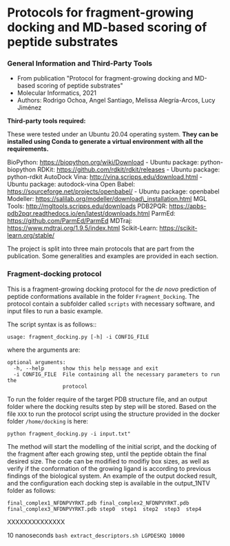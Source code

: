 # Protocols for fragment-growing docking and MD-based scoring of peptide substrates

### General Information and Third-Party Tools

- From publication "Protocol for fragment-growing docking and MD-based scoring of peptide substrates"
- Molecular Informatics, 2021
- Authors: Rodrigo Ochoa, Angel Santiago, Melissa Alegría-Arcos, Lucy Jiménez

**Third-party tools required:**

These were tested under an Ubuntu 20.04 operating system. **They can be installed using Conda to generate a virtual environment with all the requirements.**

BioPython: https://biopython.org/wiki/Download - Ubuntu package: python-biopython
RDKit: https://github.com/rdkit/rdkit/releases - Ubuntu package: python-rdkit
AutoDock Vina: http://vina.scripps.edu/download.html - Ubuntu package: autodock-vina
Open Babel: https://sourceforge.net/projects/openbabel/ - Ubuntu package: openbabel
Modeller: https://salilab.org/modeller/download\_installation.html
MGL Tools: http://mgltools.scripps.edu/downloads
PDB2PQR: https://apbs-pdb2pqr.readthedocs.io/en/latest/downloads.html
ParmEd: https://github.com/ParmEd/ParmEd
MDTraj: https://www.mdtraj.org/1.9.5/index.html
Scikit-Learn: https://scikit-learn.org/stable/

The project is split into three main protocols that are part from the publication. Some generalities and examples are provided in each section.

### Fragment-docking protocol

This is a fragment-growing docking protocol for the *de novo* prediction of peptide conformations available in the folder `Fragment_Docking`. The protocol contain a subfolder called `scripts` with necessary software, and input files to run a basic example.

The script syntax is as follows::

`usage: fragment_docking.py [-h] -i CONFIG_FILE`

where the arguments are:

```
optional arguments:
  -h, --help      show this help message and exit
  -i CONFIG_FILE  File containing all the necessary parameters to run the
                  protocol
 ```
To run the folder require of the target PDB structure file, and an output folder where the docking results step by step will be stored. Based on the file `XXX` to run the protocol script using the structure provided in the docker folder `/home/docking` is here:

`
python fragment_docking.py -i input.txt"
`

The method will start the modelling of the initial script, and the docking of the fragment after each growing step, until the peptide obtain the final desired size. The code can be modified to modifiy box sizes, as well as verify if the conformation of the growing ligand is according to previous findings of the biological system. An example of the output docked result, and the configuration each docking step is available in the output\_1NTV folder as follows:

`final_complex1_NFDNPVYRKT.pdb final_complex2_NFDNPVYRKT.pdb final_complex3_NFDNPVYRKT.pdb step0  step1  step2	step3  step4`


XXXXXXXXXXXXXX

10 nanoseconds
`bash extract_descriptors.sh LGPDESKQ 10000`
